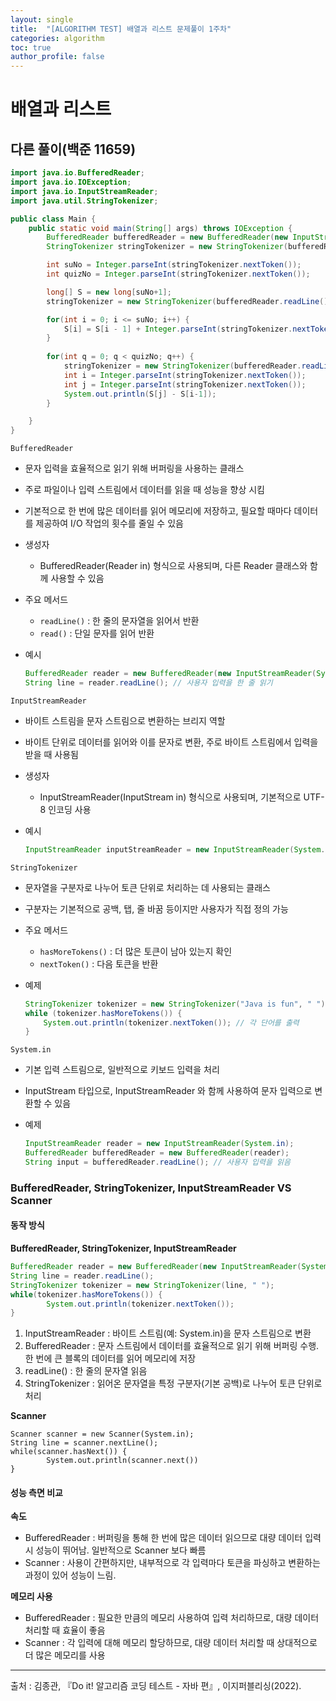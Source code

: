 ```yaml
---
layout: single
title:  "[ALGORITHM TEST] 배열과 리스트 문제풀이 1주차"
categories: algorithm
toc: true
author_profile: false
---
```


# 배열과 리스트 

## 다른 풀이(백준 11659)

```java
import java.io.BufferedReader;
import java.io.IOException;
import java.io.InputStreamReader;
import java.util.StringTokenizer;

public class Main {
    public static void main(String[] args) throws IOException {
        BufferedReader bufferedReader = new BufferedReader(new InputStreamReader(System.in));
        StringTokenizer stringTokenizer = new StringTokenizer(bufferedReader.readLine());

        int suNo = Integer.parseInt(stringTokenizer.nextToken());
        int quizNo = Integer.parseInt(stringTokenizer.nextToken());

        long[] S = new long[suNo+1];
        stringTokenizer = new StringTokenizer(bufferedReader.readLine());

        for(int i = 0; i <= suNo; i++) {
            S[i] = S[i - 1] + Integer.parseInt(stringTokenizer.nextToken());
        }
        
        for(int q = 0; q < quizNo; q++) {
            stringTokenizer = new StringTokenizer(bufferedReader.readLine());
            int i = Integer.parseInt(stringTokenizer.nextToken());
            int j = Integer.parseInt(stringTokenizer.nextToken());
            System.out.println(S[j] - S[i-1]);
        }

    }
}

```

`BufferedReader`

- 문자 입력을 효율적으로 읽기 위해 버퍼링을 사용하는 클래스

- 주로 파일이나 입력 스트림에서 데이터를 읽을 때 성능을 향상 시킴

- 기본적으로 한 번에 많은 데이터를 읽어 메모리에 저장하고, 필요할 때마다 데이터를 제공하여 I/O 작업의 횟수를 줄일 수 있음

- 생성자

  - BufferedReader(Reader in) 형식으로 사용되며, 다른 Reader 클래스와 함께 사용할 수 있음

- 주요 메서드

  - `readLine()` : 한 줄의 문자열을 읽어서 반환
  - `read()` : 단일 문자를 읽어 반환

- 예시

  ```java
  BufferedReader reader = new BufferedReader(new InputStreamReader(System.in));
  String line = reader.readLine(); // 사용자 입력을 한 줄 읽기
  
  ```

  

`InputStreamReader`

- 바이트 스트림을 문자 스트림으로 변환하는 브리지 역할

- 바이트 단위로 데이터를 읽어와 이를 문자로 변환, 주로 바이트 스트림에서 입력을 받을 때 사용됨

- 생성자

  - InputStreamReader(InputStream in) 형식으로 사용되며, 기본적으로 UTF-8 인코딩 사용

- 예시

  ```java
  InputStreamReader inputStreamReader = new InputStreamReader(System.in);
  ```

`StringTokenizer`

- 문자열을 구분자로 나누어 토큰 단위로 처리하는 데 사용되는 클래스

- 구분자는 기본적으로 공백, 탭, 줄 바꿈 등이지만 사용자가 직접 정의 가능

- 주요 메서드

  - `hasMoreTokens()` : 더 많은 토큰이 남아 있는지 확인
  - `nextToken()` : 다음 토큰을 반환

- 예제

  ```java
  StringTokenizer tokenizer = new StringTokenizer("Java is fun", " ");
  while (tokenizer.hasMoreTokens()) {
      System.out.println(tokenizer.nextToken()); // 각 단어를 출력
  }
  ```

`System.in`

- 기본 입력 스트림으로, 일반적으로 키보드 입력을 처리

- InputStream 타입으로, InputStreamReader 와 함께 사용하여 문자 입력으로 변환할 수 있음

- 예제

  ```java
  InputStreamReader reader = new InputStreamReader(System.in);
  BufferedReader bufferedReader = new BufferedReader(reader);
  String input = bufferedReader.readLine(); // 사용자 입력을 읽음
  ```

  

### BufferedReader, StringTokenizer, InputStreamReader VS Scanner

#### 동작 방식

**BufferedReader, StringTokenizer, InputStreamReader**

```java
BufferedReader reader = new BufferedReader(new InputStreamReader(System.in));
String line = reader.readLine();
StringTokenizer tokenizer = new StringTokenizer(line, " ");
while(tokenizer.hasMoreTokens()) {
		System.out.println(tokenizer.nextToken());
}
```

1. InputStreamReader : 바이트 스트림(예: System.in)을 문자 스트림으로 변환
2. BufferedReader : 문자 스트림에서 데이터를 효율적으로 읽기 위해 버퍼링 수행. 한 번에 큰 블록의 데이터를 읽어 메모리에 저장
3. readLine() : 한 줄의 문자열 읽음
4. StringTokenizer : 읽어온 문자열을 특정 구분자(기본 공백)로 나누어 토큰 단위로 처리

**Scanner**

```
Scanner scanner = new Scanner(System.in);
String line = scanner.nextLine();
while(scanner.hasNext()) {
		System.out.println(scanner.next())
}
```

#### 성능 측면 비교

**속도**

- BufferedReader : 버퍼링을 통해 한 번에 많은 데이터 읽으므로 대량 데이터 입력 시 성능이 뛰어남. 일반적으로 Scanner 보다 빠름
- Scanner : 사용이 간편하지만, 내부적으로 각 입력마다 토큰을 파싱하고 변환하는 과정이 있어 성능이 느림.

**메모리 사용**

- BufferedReader : 필요한 만큼의 메모리 사용하여 입력 처리하므로, 대량 데이터 처리할 때 효율이 좋음
- Scanner : 각 입력에 대해 메모리 할당하므로, 대량 데이터 처리할 때 상대적으로 더 많은 메모리를 사용

---

출처 : 김종관, 『Do it! 알고리즘 코딩 테스트 - 자바 편』, 이지퍼블리싱(2022).